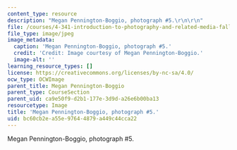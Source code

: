 ```yaml
---
content_type: resource
description: "Megan Pennington-Boggio, photograph #5.\r\n\r\n"
file: /courses/4-341-introduction-to-photography-and-related-media-fall-2007/bc60cb2ea55e97644879a449c44cca22_boggio5.jpg
file_type: image/jpeg
image_metadata:
  caption: 'Megan Pennington-Boggio, photograph #5.'
  credit: 'Credit: Image courtesy of Megan Pennington-Boggio.'
  image-alt: ''
learning_resource_types: []
license: https://creativecommons.org/licenses/by-nc-sa/4.0/
ocw_type: OCWImage
parent_title: Megan Pennington-Boggio
parent_type: CourseSection
parent_uid: ca9e50f9-d2b1-177e-3d9d-a26e6b00ba13
resourcetype: Image
title: 'Megan Pennington-Boggio, photograph #5.'
uid: bc60cb2e-a55e-9764-4879-a449c44cca22
---
```

Megan Pennington-Boggio, photograph #5.

